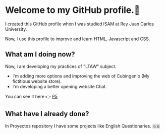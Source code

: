 # Welcome to my GitHub profile.👋

I created this GitHub profile when I was studied ISAM at Rey Juan Carlos University.

Now, I use this profile to improve and learn HTML, Javascript and CSS.

## What am I doing now?

Now, I am developing my practices of "LTAW" subject.
  
  * I'm adding more options and improving the web of Cubingenio (My fictitious website store). 
  * I'm developing a better opening website Chat.
 
You can see it here :point_right: [P5](https://github.com/SalcedoManuel/2020-2021-LTAW-Practicas/tree/main/P5) 

## What have I already done?

In Proyectos repository I have some projects like English Questionaries. :gb:
<!--
**SalcedoManuel/SalcedoManuel** is a ✨ _special_ ✨ repository because its `README.md` (this file) appears on your GitHub profile.

Here are some ideas to get you started:

- 🔭 I’m currently working on ...
- 🌱 I’m currently learning ...
- 👯 I’m looking to collaborate on ...
- 🤔 I’m looking for help with ...
- 💬 Ask me about ...
- 📫 How to reach me: ...
- 😄 Pronouns: ...
- ⚡ Fun fact: ...
-->

